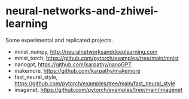 # neural-networks-and-zhiwei-learning

Some experimental and replicated projects.

* mnist_numpy, http://neuralnetworksanddeeplearning.com
* mnist_torch, https://github.com/pytorch/examples/tree/main/mnist
* nanogpt,  https://github.com/karpathy/nanoGPT
* makemore,  https://github.com/karpathy/makemore
* fast_neural_style, https://github.com/pytorch/examples/tree/main/fast_neural_style
* imagenet, https://github.com/pytorch/examples/tree/main/imagenet
